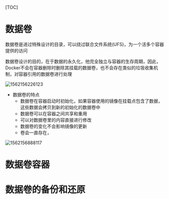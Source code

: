 [TOC]

# 数据卷

数据卷是进过特殊设计的目录，可以绕过联合文件系统(UFS)，为一个活多个容器提供的访问

数据卷设计的目的，在于数据的永久化，他完全独立与容器的生存周期，因此，Docker不会在容器删除时删除其挂载的数据卷，也不会存在类似的垃圾收集机制，对容器引用的数据卷进行处理

![1562156226123](E:\git-workspace\note\images\docker\vol1.png)

* 数据卷的特点
  * 数据卷在容器启动时初始化，如果容器使用的镜像在挂载点包含了数据，这些数据会拷贝到新的初始化的数据卷中
  * 数据卷可以在容器之间共享和重用
  * 可以对数据卷里的内容直接进行修改
  * 数据卷的变化不会影响镜像的更新
  * 卷会一直存在，

![1562156888117](C:\Users\landun\AppData\Roaming\Typora\typora-user-images\1562156888117.png)





# 数据卷容器





# 数据卷的备份和还原



